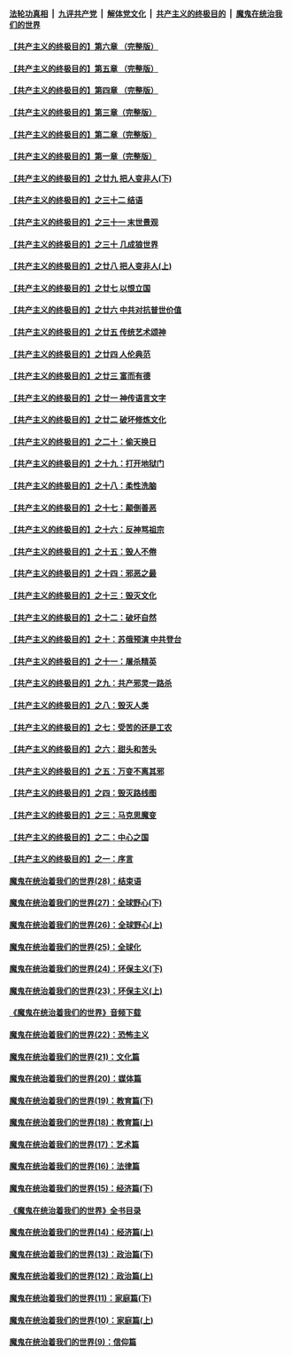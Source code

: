 

####  [法轮功真相](../../../../basic/blob/master/README.md?t=04290531) &nbsp;|&nbsp; [九评共产党](../../../../9ping.md/blob/master/README.md?t=04290531) &nbsp;|&nbsp; [解体党文化](../../../../jtdwh.md/blob/master/README.md?t=04290531)  &nbsp;|&nbsp; [共产主义的终极目的](../../../../gczydzjmd.md/blob/master/README.md?t=04290531) &nbsp;|&nbsp; [魔鬼在统治我们的世界](../../../../mgztzwmdsj.md/blob/master/README.md?t=04290531) 

#### [【共产主义的终极目的】第六章 （完整版）](../pages/nsc422/n11428913.md?t=04290531) 

#### [【共产主义的终极目的】第五章 （完整版）](../pages/nsc422/n11428912.md?t=04290531) 

#### [【共产主义的终极目的】第四章 （完整版）](../pages/nsc422/n11428907.md?t=04290531) 

#### [【共产主义的终极目的】第三章（完整版）](../pages/nsc422/n11428848.md?t=04290531) 

#### [【共产主义的终极目的】第二章（完整版）](../pages/nsc422/n11428831.md?t=04290531) 

#### [【共产主义的终极目的】第一章（完整版）](../pages/nsc422/n11417651.md?t=04290531) 

#### [【共产主义的终极目的】之廿九 把人变非人(下)](../pages/nsc422/n11344140.md?t=04290531) 

#### [【共产主义的终极目的】之三十二 结语](../pages/nsc422/n11360535.md?t=04290531) 

#### [【共产主义的终极目的】之三十一 末世景观](../pages/nsc422/n11351129.md?t=04290531) 

#### [【共产主义的终极目的】之三十 几成狼世界](../pages/nsc422/n11348280.md?t=04290531) 

#### [【共产主义的终极目的】之廿八 把人变非人(上)](../pages/nsc422/n11340492.md?t=04290531) 

#### [【共产主义的终极目的】之廿七 以恨立国](../pages/nsc422/n11336944.md?t=04290531) 

#### [【共产主义的终极目的】之廿六 中共对抗普世价值](../pages/nsc422/n11324785.md?t=04290531) 

#### [【共产主义的终极目的】之廿五 传统艺术颂神](../pages/nsc422/n11296396.md?t=04290531) 

#### [【共产主义的终极目的】之廿四 人伦典范](../pages/nsc422/n11296397.md?t=04290531) 

#### [【共产主义的终极目的】之廿三 富而有德](../pages/nsc422/n11283598.md?t=04290531) 

#### [【共产主义的终极目的】之廿一 神传语言文字](../pages/nsc422/n11263265.md?t=04290531) 

#### [【共产主义的终极目的】之廿二 破坏修炼文化](../pages/nsc422/n11245728.md?t=04290531) 

#### [【共产主义的终极目的】之二十：偷天换日](../pages/nsc422/n11238846.md?t=04290531) 

#### [【共产主义的终极目的】之十九：打开地狱门](../pages/nsc422/n11206376.md?t=04290531) 

#### [【共产主义的终极目的】之十八：柔性洗脑](../pages/nsc422/n11199994.md?t=04290531) 

#### [【共产主义的终极目的】之十七：颠倒善恶](../pages/nsc422/n11179782.md?t=04290531) 

#### [【共产主义的终极目的】之十六：反神骂祖宗](../pages/nsc422/n11166798.md?t=04290531) 

#### [【共产主义的终极目的】之十五：毁人不倦](../pages/nsc422/n11166792.md?t=04290531) 

#### [【共产主义的终极目的】之十四：邪恶之最](../pages/nsc422/n11150249.md?t=04290531) 

#### [【共产主义的终极目的】之十三：毁灭文化](../pages/nsc422/n11135227.md?t=04290531) 

#### [【共产主义的终极目的】之十二：破坏自然](../pages/nsc422/n11135214.md?t=04290531) 

#### [【共产主义的终极目的】之十：苏俄预演 中共登台](../pages/nsc422/n11118424.md?t=04290531) 

#### [【共产主义的终极目的】之十一：屠杀精英](../pages/nsc422/n11118442.md?t=04290531) 

#### [【共产主义的终极目的】之九：共产邪灵一路杀](../pages/nsc422/n11114139.md?t=04290531) 

#### [【共产主义的终极目的】之八：毁灭人类](../pages/nsc422/n11108503.md?t=04290531) 

#### [【共产主义的终极目的】之七：受苦的还是工农](../pages/nsc422/n11101809.md?t=04290531) 

#### [【共产主义的终极目的】之六：甜头和苦头](../pages/nsc422/n11096971.md?t=04290531) 

#### [【共产主义的终极目的】之五：万变不离其邪](../pages/nsc422/n11091285.md?t=04290531) 

#### [【共产主义的终极目的】之四：毁灭路线图](../pages/nsc422/n11086284.md?t=04290531) 

#### [【共产主义的终极目的】之三：马克思魔变](../pages/nsc422/n11061941.md?t=04290531) 

#### [【共产主义的终极目的】之二：中心之国](../pages/nsc422/n11047728.md?t=04290531) 

#### [【共产主义的终极目的】之一：序言](../pages/nsc422/n11086077.md?t=04290531) 

#### [魔鬼在统治着我们的世界(28)：结束语](../pages/nsc422/n10936246.md?t=04290531) 

#### [魔鬼在统治着我们的世界(27)：全球野心(下)](../pages/nsc422/n10928319.md?t=04290531) 

#### [魔鬼在统治着我们的世界(26)：全球野心(上)](../pages/nsc422/n10900318.md?t=04290531) 

#### [魔鬼在统治着我们的世界(25)：全球化](../pages/nsc422/n10788205.md?t=04290531) 

#### [魔鬼在统治着我们的世界(24)：环保主义(下)](../pages/nsc422/n10695307.md?t=04290531) 

#### [魔鬼在统治着我们的世界(23)：环保主义(上)](../pages/nsc422/n10688613.md?t=04290531) 

#### [《魔鬼在统治着我们的世界》音频下载](../pages/nsc422/n10635553.md?t=04290531) 

#### [魔鬼在统治着我们的世界(22)：恐怖主义](../pages/nsc422/n10614727.md?t=04290531) 

#### [魔鬼在统治着我们的世界(21)：文化篇](../pages/nsc422/n10597706.md?t=04290531) 

#### [魔鬼在统治着我们的世界(20)：媒体篇](../pages/nsc422/n10586579.md?t=04290531) 

#### [魔鬼在统治着我们的世界(19)：教育篇(下)](../pages/nsc422/n10564808.md?t=04290531) 

#### [魔鬼在统治着我们的世界(18)：教育篇(上)](../pages/nsc422/n10526970.md?t=04290531) 

#### [魔鬼在统治着我们的世界(17)：艺术篇](../pages/nsc422/n10499093.md?t=04290531) 

#### [魔鬼在统治着我们的世界(16)：法律篇](../pages/nsc422/n10485969.md?t=04290531) 

#### [魔鬼在统治着我们的世界(15)：经济篇(下)](../pages/nsc422/n10469975.md?t=04290531) 

#### [《魔鬼在统治着我们的世界》全书目录](../pages/nsc422/n10464261.md?t=04290531) 

#### [魔鬼在统治着我们的世界(14)：经济篇(上)](../pages/nsc422/n10457370.md?t=04290531) 

#### [魔鬼在统治着我们的世界(13)：政治篇(下)](../pages/nsc422/n10448270.md?t=04290531) 

#### [魔鬼在统治着我们的世界(12)：政治篇(上)](../pages/nsc422/n10444576.md?t=04290531) 

#### [魔鬼在统治着我们的世界(11)：家庭篇(下)](../pages/nsc422/n10440961.md?t=04290531) 

#### [魔鬼在统治着我们的世界(10)：家庭篇(上)](../pages/nsc422/n10435448.md?t=04290531) 

#### [魔鬼在统治着我们的世界(9)：信仰篇](../pages/nsc422/n10432159.md?t=04290531) 


